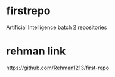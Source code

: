 # firstrepo
Artificial Intelligence batch 2 repositories

# rehman link
https://github.com/Rehman1213/first-repo
